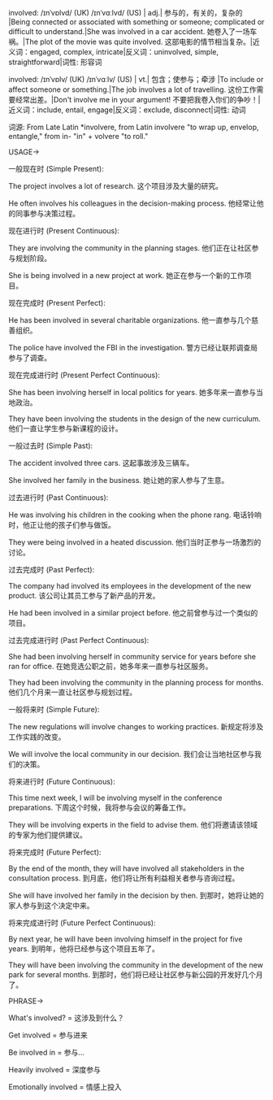 involved: /ɪnˈvɒlvd/ (UK) /ɪnˈvɑːlvd/ (US) | adj.| 参与的，有关的，复杂的 |Being connected or associated with something or someone; complicated or difficult to understand.|She was involved in a car accident. 她卷入了一场车祸。|The plot of the movie was quite involved. 这部电影的情节相当复杂。|近义词：engaged, complex, intricate|反义词：uninvolved, simple, straightforward|词性: 形容词

involved: /ɪnˈvɒlv/ (UK) /ɪnˈvɑːlv/ (US) | vt.|  包含；使参与；牵涉 |To include or affect someone or something.|The job involves a lot of travelling. 这份工作需要经常出差。|Don't involve me in your argument! 不要把我卷入你们的争吵！|近义词：include, entail, engage|反义词：exclude, disconnect|词性: 动词

词源:  From Late Latin *involvere, from Latin involvere "to wrap up, envelop, entangle," from in- "in" + volvere "to roll."

USAGE->

一般现在时 (Simple Present):

The project involves a lot of research.  这个项目涉及大量的研究。

He often involves his colleagues in the decision-making process. 他经常让他的同事参与决策过程。


现在进行时 (Present Continuous):

They are involving the community in the planning stages. 他们正在让社区参与规划阶段。

She is being involved in a new project at work. 她正在参与一个新的工作项目。


现在完成时 (Present Perfect):

He has been involved in several charitable organizations. 他一直参与几个慈善组织。

The police have involved the FBI in the investigation. 警方已经让联邦调查局参与了调查。


现在完成进行时 (Present Perfect Continuous):

She has been involving herself in local politics for years.  她多年来一直参与当地政治。

They have been involving the students in the design of the new curriculum.  他们一直让学生参与新课程的设计。


一般过去时 (Simple Past):

The accident involved three cars.  这起事故涉及三辆车。

She involved her family in the business. 她让她的家人参与了生意。


过去进行时 (Past Continuous):

He was involving his children in the cooking when the phone rang.  电话铃响时，他正让他的孩子们参与做饭。

They were being involved in a heated discussion.  他们当时正参与一场激烈的讨论。


过去完成时 (Past Perfect):

The company had involved its employees in the development of the new product.  该公司让其员工参与了新产品的开发。

He had been involved in a similar project before. 他之前曾参与过一个类似的项目。


过去完成进行时 (Past Perfect Continuous):

She had been involving herself in community service for years before she ran for office.  在她竞选公职之前，她多年来一直参与社区服务。

They had been involving the community in the planning process for months. 他们几个月来一直让社区参与规划过程。


一般将来时 (Simple Future):

The new regulations will involve changes to working practices. 新规定将涉及工作实践的改变。

We will involve the local community in our decision. 我们会让当地社区参与我们的决策。


将来进行时 (Future Continuous):

This time next week, I will be involving myself in the conference preparations.  下周这个时候，我将参与会议的筹备工作。

They will be involving experts in the field to advise them.  他们将邀请该领域的专家为他们提供建议。


将来完成时 (Future Perfect):

By the end of the month, they will have involved all stakeholders in the consultation process.  到月底，他们将让所有利益相关者参与咨询过程。

She will have involved her family in the decision by then.  到那时，她将让她的家人参与到这个决定中来。


将来完成进行时 (Future Perfect Continuous):

By next year, he will have been involving himself in the project for five years.  到明年，他将已经参与这个项目五年了。

They will have been involving the community in the development of the new park for several months. 到那时，他们将已经让社区参与新公园的开发好几个月了。


PHRASE->

What's involved? = 这涉及到什么？

Get involved = 参与进来

Be involved in = 参与...

Heavily involved = 深度参与

Emotionally involved = 情感上投入
